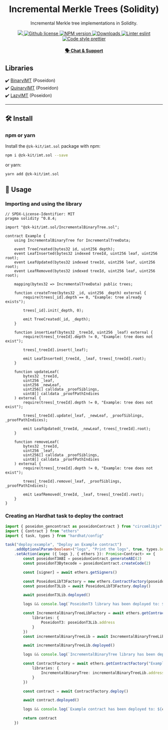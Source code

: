 <p align="center">
    <h1 align="center">
         Incremental Merkle Trees (Solidity)
    </h1>
    <p align="center">Incremental Merkle tree implementations in Solidity.</p>
</p>

<p align="center">
    <a href="https://github.com/privacy-scaling-explorations/zk-kit">
        <img src="https://img.shields.io/badge/project-zk--kit-blue.svg?style=flat-square">
    </a>
    <a href="https://github.com/privacy-scaling-explorations/zk-kit/blob/main/LICENSE">
        <img alt="Github license" src="https://img.shields.io/github/license/privacy-scaling-explorations/zk-kit.svg?style=flat-square">
    </a>
    <a href="https://www.npmjs.com/package/@zk-kit/imt.sol">
        <img alt="NPM version" src="https://img.shields.io/npm/v/@zk-kit/imt.sol?style=flat-square" />
    </a>
    <a href="https://npmjs.org/package/@zk-kit/imt.sol">
        <img alt="Downloads" src="https://img.shields.io/npm/dm/@zk-kit/imt.sol.svg?style=flat-square" />
    </a>
    <a href="https://eslint.org/">
        <img alt="Linter eslint" src="https://img.shields.io/badge/linter-eslint-8080f2?style=flat-square&logo=eslint" />
    </a>
    <a href="https://prettier.io/">
        <img alt="Code style prettier" src="https://img.shields.io/badge/code%20style-prettier-f8bc45?style=flat-square&logo=prettier" />
    </a>
</p>

<div align="center">
    <h4>
        <a href="https://appliedzkp.org/discord">
            🗣️ Chat &amp; Support
        </a>
    </h4>
</div>

## Libraries

✔️ [BinaryIMT](https://github.com/privacy-scaling-explorations/zk-kit/blob/main/packages/imt.sol/contracts/BinaryIMT.sol) (Poseidon)\
✔️ [QuinaryIMT](https://github.com/privacy-scaling-explorations/zk-kit/blob/main/packages/imt.sol/contracts/QuinaryIMT.sol) (Poseidon)\
✔️ [LazyIMT](https://github.com/privacy-scaling-explorations/zk-kit/blob/main/packages/imt.sol/contracts/LazyIMT.sol) (Poseidon)

---

## 🛠 Install

### npm or yarn

Install the `@zk-kit/imt.sol` package with npm:

```bash
npm i @zk-kit/imt.sol --save
```

or yarn:

```bash
yarn add @zk-kit/imt.sol
```

## 📜 Usage

### Importing and using the library

```solidity
// SPDX-License-Identifier: MIT
pragma solidity ^0.8.4;

import "@zk-kit/imt.sol/IncrementalBinaryTree.sol";

contract Example {
    using IncrementalBinaryTree for IncrementalTreeData;

    event TreeCreated(bytes32 id, uint256 depth);
    event LeafInserted(bytes32 indexed treeId, uint256 leaf, uint256 root);
    event LeafUpdated(bytes32 indexed treeId, uint256 leaf, uint256 root);
    event LeafRemoved(bytes32 indexed treeId, uint256 leaf, uint256 root);

    mapping(bytes32 => IncrementalTreeData) public trees;

    function createTree(bytes32 _id, uint256 _depth) external {
        require(trees[_id].depth == 0, "Example: tree already exists");

        trees[_id].init(_depth, 0);

        emit TreeCreated(_id, _depth);
    }

    function insertLeaf(bytes32 _treeId, uint256 _leaf) external {
        require(trees[_treeId].depth != 0, "Example: tree does not exist");

        trees[_treeId].insert(_leaf);

        emit LeafInserted(_treeId, _leaf, trees[_treeId].root);
    }

    function updateLeaf(
        bytes32 _treeId,
        uint256 _leaf,
        uint256 _newLeaf,
        uint256[] calldata _proofSiblings,
        uint8[] calldata _proofPathIndices
    ) external {
        require(trees[_treeId].depth != 0, "Example: tree does not exist");

        trees[_treeId].update(_leaf, _newLeaf, _proofSiblings, _proofPathIndices);

        emit LeafUpdated(_treeId, _newLeaf, trees[_treeId].root);
    }

    function removeLeaf(
        bytes32 _treeId,
        uint256 _leaf,
        uint256[] calldata _proofSiblings,
        uint8[] calldata _proofPathIndices
    ) external {
        require(trees[_treeId].depth != 0, "Example: tree does not exist");

        trees[_treeId].remove(_leaf, _proofSiblings, _proofPathIndices);

        emit LeafRemoved(_treeId, _leaf, trees[_treeId].root);
    }
}
```

### Creating an Hardhat task to deploy the contract

```typescript
import { poseidon_gencontract as poseidonContract } from "circomlibjs"
import { Contract } from "ethers"
import { task, types } from "hardhat/config"

task("deploy:example", "Deploy an Example contract")
    .addOptionalParam<boolean>("logs", "Print the logs", true, types.boolean)
    .setAction(async ({ logs }, { ethers }): Promise<Contract> => {
        const poseidonT3ABI = poseidonContract.generateABI(2)
        const poseidonT3Bytecode = poseidonContract.createCode(2)

        const [signer] = await ethers.getSigners()

        const PoseidonLibT3Factory = new ethers.ContractFactory(poseidonT3ABI, poseidonT3Bytecode, signer)
        const poseidonT3Lib = await PoseidonLibT3Factory.deploy()

        await poseidonT3Lib.deployed()

        logs && console.log(`PoseidonT3 library has been deployed to: ${poseidonT3Lib.address}`)

        const IncrementalBinaryTreeLibFactory = await ethers.getContractFactory("IncrementalBinaryTree", {
            libraries: {
                PoseidonT3: poseidonT3Lib.address
            }
        })
        const incrementalBinaryTreeLib = await IncrementalBinaryTreeLibFactory.deploy()

        await incrementalBinaryTreeLib.deployed()

        logs && console.log(`IncrementalBinaryTree library has been deployed to: ${incrementalBinaryTreeLib.address}`)

        const ContractFactory = await ethers.getContractFactory("Example", {
            libraries: {
                IncrementalBinaryTree: incrementalBinaryTreeLib.address
            }
        })

        const contract = await ContractFactory.deploy()

        await contract.deployed()

        logs && console.log(`Example contract has been deployed to: ${contract.address}`)

        return contract
    })
```
